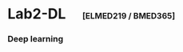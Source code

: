 # Lab2-DL &nbsp;&nbsp;&nbsp;  <span style="font-size: 16px;">[ELMED219 / BMED365]</span>
### Deep learning
